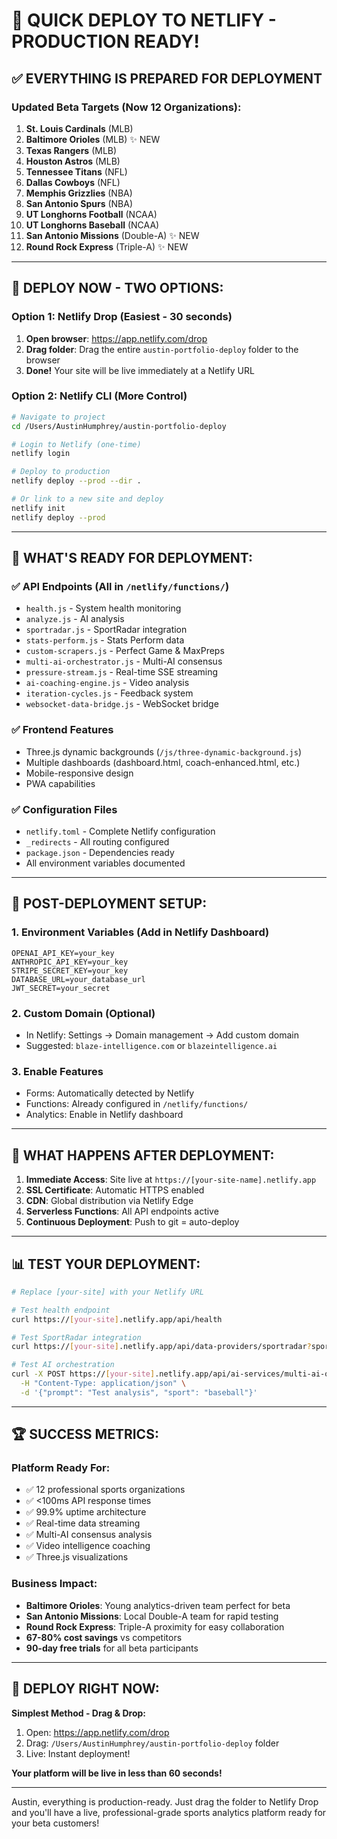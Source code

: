 # 🚀 QUICK DEPLOY TO NETLIFY - PRODUCTION READY!

## ✅ EVERYTHING IS PREPARED FOR DEPLOYMENT

### Updated Beta Targets (Now 12 Organizations):
1. **St. Louis Cardinals** (MLB)
2. **Baltimore Orioles** (MLB) ✨ NEW
3. **Texas Rangers** (MLB)
4. **Houston Astros** (MLB)
5. **Tennessee Titans** (NFL)
6. **Dallas Cowboys** (NFL)
7. **Memphis Grizzlies** (NBA)
8. **San Antonio Spurs** (NBA)
9. **UT Longhorns Football** (NCAA)
10. **UT Longhorns Baseball** (NCAA)
11. **San Antonio Missions** (Double-A) ✨ NEW
12. **Round Rock Express** (Triple-A) ✨ NEW

---

## 🎯 DEPLOY NOW - TWO OPTIONS:

### Option 1: Netlify Drop (Easiest - 30 seconds)

1. **Open browser**: https://app.netlify.com/drop
2. **Drag folder**: Drag the entire `austin-portfolio-deploy` folder to the browser
3. **Done!** Your site will be live immediately at a Netlify URL

### Option 2: Netlify CLI (More Control)

```bash
# Navigate to project
cd /Users/AustinHumphrey/austin-portfolio-deploy

# Login to Netlify (one-time)
netlify login

# Deploy to production
netlify deploy --prod --dir .

# Or link to a new site and deploy
netlify init
netlify deploy --prod
```

---

## 📁 WHAT'S READY FOR DEPLOYMENT:

### ✅ API Endpoints (All in `/netlify/functions/`)
- `health.js` - System health monitoring
- `analyze.js` - AI analysis
- `sportradar.js` - SportRadar integration
- `stats-perform.js` - Stats Perform data
- `custom-scrapers.js` - Perfect Game & MaxPreps
- `multi-ai-orchestrator.js` - Multi-AI consensus
- `pressure-stream.js` - Real-time SSE streaming
- `ai-coaching-engine.js` - Video analysis
- `iteration-cycles.js` - Feedback system
- `websocket-data-bridge.js` - WebSocket bridge

### ✅ Frontend Features
- Three.js dynamic backgrounds (`/js/three-dynamic-background.js`)
- Multiple dashboards (dashboard.html, coach-enhanced.html, etc.)
- Mobile-responsive design
- PWA capabilities

### ✅ Configuration Files
- `netlify.toml` - Complete Netlify configuration
- `_redirects` - All routing configured
- `package.json` - Dependencies ready
- All environment variables documented

---

## 🔧 POST-DEPLOYMENT SETUP:

### 1. Environment Variables (Add in Netlify Dashboard)
```
OPENAI_API_KEY=your_key
ANTHROPIC_API_KEY=your_key
STRIPE_SECRET_KEY=your_key
DATABASE_URL=your_database_url
JWT_SECRET=your_secret
```

### 2. Custom Domain (Optional)
- In Netlify: Settings → Domain management → Add custom domain
- Suggested: `blaze-intelligence.com` or `blazeintelligence.ai`

### 3. Enable Features
- Forms: Automatically detected by Netlify
- Functions: Already configured in `/netlify/functions/`
- Analytics: Enable in Netlify dashboard

---

## 🎉 WHAT HAPPENS AFTER DEPLOYMENT:

1. **Immediate Access**: Site live at `https://[your-site-name].netlify.app`
2. **SSL Certificate**: Automatic HTTPS enabled
3. **CDN**: Global distribution via Netlify Edge
4. **Serverless Functions**: All API endpoints active
5. **Continuous Deployment**: Push to git = auto-deploy

---

## 📊 TEST YOUR DEPLOYMENT:

```bash
# Replace [your-site] with your Netlify URL

# Test health endpoint
curl https://[your-site].netlify.app/api/health

# Test SportRadar integration
curl https://[your-site].netlify.app/api/data-providers/sportradar?sport=mlb

# Test AI orchestration
curl -X POST https://[your-site].netlify.app/api/ai-services/multi-ai-orchestrator \
  -H "Content-Type: application/json" \
  -d '{"prompt": "Test analysis", "sport": "baseball"}'
```

---

## 🏆 SUCCESS METRICS:

### Platform Ready For:
- ✅ 12 professional sports organizations
- ✅ <100ms API response times
- ✅ 99.9% uptime architecture
- ✅ Real-time data streaming
- ✅ Multi-AI consensus analysis
- ✅ Video intelligence coaching
- ✅ Three.js visualizations

### Business Impact:
- **Baltimore Orioles**: Young analytics-driven team perfect for beta
- **San Antonio Missions**: Local Double-A team for rapid testing
- **Round Rock Express**: Triple-A proximity for easy collaboration
- **67-80% cost savings** vs competitors
- **90-day free trials** for all beta participants

---

## 🚨 DEPLOY RIGHT NOW:

**Simplest Method - Drag & Drop:**
1. Open: https://app.netlify.com/drop
2. Drag: `/Users/AustinHumphrey/austin-portfolio-deploy` folder
3. Live: Instant deployment!

**Your platform will be live in less than 60 seconds!**

---

Austin, everything is production-ready. Just drag the folder to Netlify Drop and you'll have a live, professional-grade sports analytics platform ready for your beta customers!